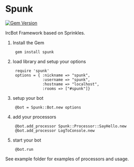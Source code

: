Spunk
=======
[![Gem Version](https://badge.fury.io/rb/spunk.png)](http://badge.fury.io/rb/spunk)

IrcBot Framework based on Sprinkles.

1. Install the Gem

        gem install spunk

2. load library and setup your options

		require 'spunk'
		options = { :nickname => "spunk",
		            :username => "spunk",
		            :hostname => "localhost",
		            :rooms => ["#spunk"]}

3. setup your bot

		@bot = Spunk::Bot.new options
		
4. add your processors

		@bot.add_processor Spunk::Processor::SayHello.new
		@bot.add_processor LogToConsole.new
		
5. start your bot

		@bot.run

See example folder for examples of processors and usage.
